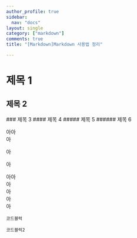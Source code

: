 ```yaml
---
author_profile: true
sidebar:
  nav: "docs"
layout: single
category: ["markdown"]
comments: true
title: "[Markdown]Markdown 사용법 정리"

---
```

# 제목 1
## 제목 2
<span class="hljs-section">### 제목 3</span>
<span class="hljs-section">#### 제목 4</span>
<span class="hljs-section">##### 제목 5</span>
<span class="hljs-section">###### 제목 6</span>
</code></pre>

아아  
아 

아

아

아아  
아   
아<br>
아  
아<br>
```
코드블럭
```
~~~
코드블럭2
~~~
